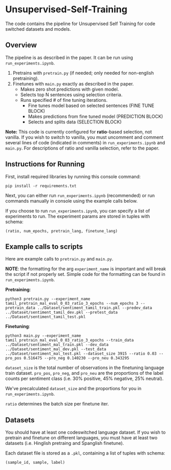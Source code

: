 # Unsupervised-Self-Training

The code contains the pipeline for Unsupervised Self Training for code switched datasets and models.

<!-- Run the main.py file to run the pipeline. The pipeline very closely resembles the pipeline described in the paper. The code is split into the following steps: -->

## Overview

The pipeline is as described in the paper. It can be run using `run_experiments.ipynb`.

1. Pretrains with `pretrain.py` (if needed; only needed for non-english pretraining).
2. Finetunes with `main.py` exactly as described in the paper.
    - Makes zero shot predictions with given model.
    - Selects top N sentences using selection criteria.
    - Runs specified # of fine tuning iterations.
        - Fine tunes model based on selected sentences (FINE TUNE BLOCK)
        - Makes predictions from fine tuned model (PREDICTION BLOCK)
        - Selects and splits data (SELECTION BLOCK)

**Note:** This code is currently configured for **ratio**-based selection, not vanilla. If you wish to switch to vanilla, you must uncomment and comment several lines of code (indicated in comments) in `run_experiments.ipynb` and `main.py`. For descriptions of ratio and vanilla selection, refer to the paper.

## Instructions for Running

First, install required libraries by running this console command:

```
pip install -r requirements.txt
```

Next, you can either run `run_experiments.ipynb` (recommended) or run commands manually in console using the example calls below.

If you choose to run `run_experiments.ipynb`, you can specify a list of experiments to run. The experiment params are stored in tuples with schema:

```
(ratio, num_epochs, pretrain_lang, finetune_lang)
```

## Example calls to scripts
Here are example calls to `pretrain.py` and `main.py`.

**NOTE**: the formatting for the arg `experiment_name` is important and will break the script if not properly set. Simple code for the formatting can be found in `run_experiments.ipynb`.

**Pretraining**:
```
python3 pretrain.py --experiment_name tamil_pretrain_mal_eval_0_03_ratio_3_epochs --num_epochs 3 --pretrain_data ../Dataset/sentiment_tamil_train.pkl --predev_data ../Dataset/sentiment_tamil_dev.pkl --pretest_data ../Dataset/sentiment_tamil_test.pkl
```

**Finetuning**:
```
python3 main.py --experiment_name tamil_pretrain_mal_eval_0_03_ratio_3_epochs --train_data ../Dataset/sentiment_mal_train.pkl --dev_data ../Dataset/sentiment_mal_dev.pkl --test_data ../Dataset/sentiment_mal_test.pkl --dataset_size 3915 --ratio 0.03 --pro_pos 0.516475 --pro_neg 0.140230 --pro_neu 0.343295
```

`dataset_size` is the total number of observations in the finetuning language train dataset. `pro_pos`, `pro_neg`, and `pro_neu` are the proportions of the label counts per sentiment class (i.e. 30% positive, 45% negative, 25% neutral). 

We've precalculated `dataset_size` and the proportions for you in `run_experiments.ipynb`.

`ratio` determines the batch size per finetune iter.

## Datasets
You should have at least one codeswitched language dataset. If you wish to pretrain and finetune on different languages, you must have at least two datasets (i.e. Hinglish pretraing and Spanglish finetune). 

Each dataset file is stored as a `.pkl`, containing a list of tuples with schema:

```
(sample_id, sample, label)
```